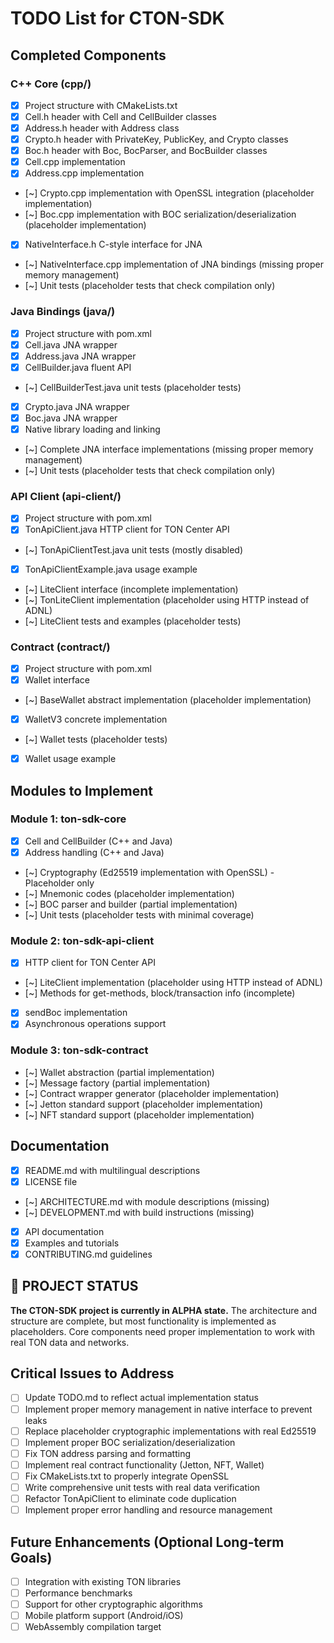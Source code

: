 # TODO List for CTON-SDK

## Completed Components

### C++ Core (cpp/)
- [x] Project structure with CMakeLists.txt
- [x] Cell.h header with Cell and CellBuilder classes
- [x] Address.h header with Address class
- [x] Crypto.h header with PrivateKey, PublicKey, and Crypto classes
- [x] Boc.h header with Boc, BocParser, and BocBuilder classes
- [x] Cell.cpp implementation
- [x] Address.cpp implementation
- [~] Crypto.cpp implementation with OpenSSL integration (placeholder implementation)
- [~] Boc.cpp implementation with BOC serialization/deserialization (placeholder implementation)
- [x] NativeInterface.h C-style interface for JNA
- [~] NativeInterface.cpp implementation of JNA bindings (missing proper memory management)
- [~] Unit tests (placeholder tests that check compilation only)

### Java Bindings (java/)
- [x] Project structure with pom.xml
- [x] Cell.java JNA wrapper
- [x] Address.java JNA wrapper
- [x] CellBuilder.java fluent API
- [~] CellBuilderTest.java unit tests (placeholder tests)
- [x] Crypto.java JNA wrapper
- [x] Boc.java JNA wrapper
- [x] Native library loading and linking
- [~] Complete JNA interface implementations (missing proper memory management)
- [~] Unit tests (placeholder tests that check compilation only)

### API Client (api-client/)
- [x] Project structure with pom.xml
- [x] TonApiClient.java HTTP client for TON Center API
- [~] TonApiClientTest.java unit tests (mostly disabled)
- [x] TonApiClientExample.java usage example
- [~] LiteClient interface (incomplete implementation)
- [~] TonLiteClient implementation (placeholder using HTTP instead of ADNL)
- [~] LiteClient tests and examples (placeholder tests)

### Contract (contract/)
- [x] Project structure with pom.xml
- [x] Wallet interface
- [~] BaseWallet abstract implementation (placeholder implementation)
- [x] WalletV3 concrete implementation
- [~] Wallet tests (placeholder tests)
- [x] Wallet usage example

## Modules to Implement

### Module 1: ton-sdk-core
- [x] Cell and CellBuilder (C++ and Java)
- [x] Address handling (C++ and Java)
- [~] Cryptography (Ed25519 implementation with OpenSSL) - Placeholder only
- [~] Mnemonic codes (placeholder implementation)
- [~] BOC parser and builder (partial implementation)
- [~] Unit tests (placeholder tests with minimal coverage)

### Module 2: ton-sdk-api-client
- [x] HTTP client for TON Center API
- [~] LiteClient implementation (placeholder using HTTP instead of ADNL)
- [~] Methods for get-methods, block/transaction info (incomplete)
- [x] sendBoc implementation
- [x] Asynchronous operations support

### Module 3: ton-sdk-contract
- [~] Wallet abstraction (partial implementation)
- [~] Message factory (partial implementation)
- [~] Contract wrapper generator (placeholder implementation)
- [~] Jetton standard support (placeholder implementation)
- [~] NFT standard support (placeholder implementation)

## Documentation
- [x] README.md with multilingual descriptions
- [x] LICENSE file
- [~] ARCHITECTURE.md with module descriptions (missing)
- [~] DEVELOPMENT.md with build instructions (missing)
- [x] API documentation
- [x] Examples and tutorials
- [x] CONTRIBUTING.md guidelines

## 🚧 PROJECT STATUS
**The CTON-SDK project is currently in ALPHA state.** The architecture and structure are complete, but most functionality is implemented as placeholders. Core components need proper implementation to work with real TON data and networks.

## Critical Issues to Address
- [ ] Update TODO.md to reflect actual implementation status
- [ ] Implement proper memory management in native interface to prevent leaks
- [ ] Replace placeholder cryptographic implementations with real Ed25519
- [ ] Implement proper BOC serialization/deserialization
- [ ] Fix TON address parsing and formatting
- [ ] Implement real contract functionality (Jetton, NFT, Wallet)
- [ ] Fix CMakeLists.txt to properly integrate OpenSSL
- [ ] Write comprehensive unit tests with real data verification
- [ ] Refactor TonApiClient to eliminate code duplication
- [ ] Implement proper error handling and resource management

## Future Enhancements (Optional Long-term Goals)
- [ ] Integration with existing TON libraries
- [ ] Performance benchmarks
- [ ] Support for other cryptographic algorithms
- [ ] Mobile platform support (Android/iOS)
- [ ] WebAssembly compilation target